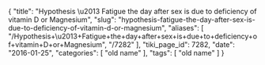{
    "title": "Hypothesis \u2013 Fatigue the day after sex is due to deficiency of vitamin D or Magnesium",
    "slug": "hypothesis-fatigue-the-day-after-sex-is-due-to-deficiency-of-vitamin-d-or-magnesium",
    "aliases": [
        "/Hypothesis+\u2013+Fatigue+the+day+after+sex+is+due+to+deficiency+of+vitamin+D+or+Magnesium",
        "/7282"
    ],
    "tiki_page_id": 7282,
    "date": "2016-01-25",
    "categories": [
        "old name"
    ],
    "tags": [
        "old name"
    ]
}